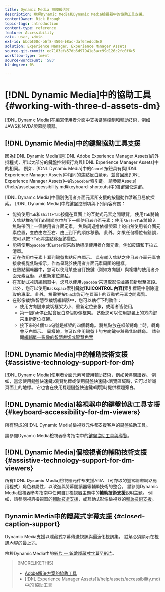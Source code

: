 ```yaml
---
title: Dynamic Media 無障礙內容
description: 瞭解Dynamic Media和Dynamic Media檢視器中的協助工具支援。
contentOwner: Rick Brough
topic-tags: introduction
content-type: reference
feature: Accessibility
role: User, Admin
exl-id: bbdb800c-b6f8-4506-b8ac-daf64edcd6c0
solution: Experience Manager, Experience Manager Assets
source-git-commit: ed7183efa57db6d97941e3acc99d126c2fc0f6c5
workflow-type: tm+mt
source-wordcount: '583'
ht-degree: 0%

---
```


# [!DNL Dynamic Media]中的協助工具 {#working-with-three-d-assets-dm}

[!DNL Dynamic Media]在編寫使用者介面中支援鍵盤控制和輔助技術，例如JAWS和NVDA熒幕閱讀器。

## [!DNL Dynamic Media]中的鍵盤協助工具支援

因為[!DNL Dynamic Media]是[!DNL Adobe Experience Manager Assets]的外掛程式，所以大部分的鍵盤控制項行為與[!DNL Experience Manager Assets]中的相同。 例如，[!DNL Dynamic Media]中的`Cancel`按鈕具有與[!DNL Experience Manager Assets]中相同的焦點反白顯示，並會回應[!DNL Experience Manager Assets]中的`Spacebar`索引鍵。 請參閱Assets](/help/assets/accessibility.md#keyboard-shortcuts)中的[鍵盤快速鍵。

[!DNL Dynamic Media]中個別使用者介面元素所支援的按鍵動作清晰且易於探索。 [!DNL Dynamic Media]中的鍵盤控制項與下列內容有關：

* 能夠使用`Tab`和`Shift+Tab`按鍵在頁面上的互動式元素之間導覽。
使用`Tab`將輸入焦點推進到Tab鍵順序中的下一個使用者介面元素；使用`Shift+Tab`將輸入焦點帶回上一個使用者介面元素。
焦點周遊會依循熒幕上的自然使用者介面元素位置，並依由左至右、由上到下的順序移動。 此外，如果任何欄位有錯誤，您可以按下`Tab`將焦點移至該欄位。
* 能夠使用`Spacebar`和`Enter`鍵來啟動標準使用者介面元素，例如按鈕和下拉式清單。
* 可在作用中元素上看到鍵盤焦點反白顯示。 具有輸入焦點之使用者介面元素會接收視覺焦點指示，作為呈現於使用者介面元素周圍的邊框。
* 在熱點編輯器中，您可以使用某些自訂按鍵（例如方向鍵）與複雜的使用者介面元素互動，以重新定位熱點。
* 在互動式視訊編輯器中，您可以使用`Spacebar`來選取影像並將其新增至區段。 此外，您可以使用`Backspace`索引鍵從&#x200B;**[!UICONTROL 內容]**&#x200B;索引標籤中刪除選取的專案。 此外，視需要按`Tab`功能可在頁面上的互動式元素之間導覽。
* 在影像裁切/智慧型裁切編輯器中，您可以執行下列動作：
   * 使用方向鍵來裁切框架大小、重新定位影像，或兩者皆使用。
   * 第一個`Tab`停止點會反白整個影像框架。 然後您可以使用鍵盤上的方向鍵來重新定位框架。
   * 接下來的4個`Tab`句號是框架的四個轉角。 將焦點放在框架轉角上時，轉角會反白顯示。 同樣地，您可以使用鍵盤上的方向鍵來移動焦點轉角。
請參閱[編輯單一影像的智慧裁切或智慧色票](/help/assets/image-profiles.md#editing-the-smart-crop-or-smart-swatch-of-a-single-image)

<!-- Keyboarding is the same because Dynamic Media is using the same UI library (Coral 3 (AEM 6.5) or Coral Spectrum (in Skyline)) as entire AEM Assets.  -->

<!-- In the Hotspot editor, Dynamic Media lets you use arrow keys to control the position of a hot spot. See [Carousel Banners](/help/assets/dynamic-media/carousel-banners.md#adding-hotspots-or-image-maps-to-an-image-banner) or [Interactive Images](/help/assets/dynamic-media/interactive-images.md#adding-hotspots-to-an-image-banner)  -->

<!-- I think we should definitely mention this in the DM-specific area of documentation for keyboard support. -->

<!-- I would not get into much of details of specific keyboard support logic of these editors. One of the reasons - chances are that accessibility support will receive Phase2-like attention, with more holistic approach. -->

## [!DNL Dynamic Media]中的輔助技術支援 {#assistive-technology-support-for-dm}

[!DNL Dynamic Media]使用者介面元素可使用輔助技術，例如熒幕閱讀器。 例如，當您使用鍵盤快速鍵`D`瀏覽地標或使用鍵盤快速鍵`R`瀏覽區域時，它可以辨識頁面上的地標。 它也會在使用標題鍵盤快速鍵`H`導覽時提供標題旁白。

## [!DNL Dynamic Media]檢視器中的鍵盤協助工具支援 {#keyboard-accessibility-for-dm-viewers}

所有現成的[!DNL Dynamic Media]檢視器元件都支援客戶的鍵盤協助工具。

請參閱Dynamic Media檢視器參考指南中的[鍵盤協助工具與導覽](https://experienceleague.adobe.com/docs/dynamic-media-developer-resources/library/c-keyboard-accessibility.html)。

## [!DNL Dynamic Media]個檢視者的輔助技術支援 {#assistive-technology-support-for-dm-viewers}

所有[!DNL Dynamic Media]檢視器元件都支援ARIA （可存取的豐富網際網路應用程式）角色和屬性，以改進與熒幕閱讀器等輔助技術的整合。
請參閱Dynamic Media檢視器參考指南中任何自訂檢視器主題中的**輔助技術支援**&#x200B;說明主題。 例如，請參閱視訊檢視器的[輔助技術支援](https://experienceleague.adobe.com/docs/dynamic-media-developer-resources/library/viewers-aem-assets-dmc/video/r-html5-video-viewer-20-assistive.html)，或互動式影像檢視器的[輔助技術支援](https://experienceleague.adobe.com/docs/dynamic-media-developer-resources/library/viewers-for-aem-assets-only/interactive-images/c-html5-aem-interactive-image-assistive.html#viewers-for-aem-assets-only)。

## Dynamic Media中的隱藏式字幕支援 {#closed-caption-support}

Dynamic Media支援以隱藏式字幕傳送視訊與最適化視訊集。 註解必須顯示在視訊內容的最上方。

檢視Dynamic Media中的[影片 — 新增隱藏式字幕至影片](/help/assets/video.md#adding-captions-to-video)。

>[!MORELIKETHIS]
>
>* [Adobe解決方案的協助工具](https://www.adobe.com/accessibility.html)
>*  [!DNL Experience Manager Assets]](/help/assets/accessibility.md)中的[協助工具
